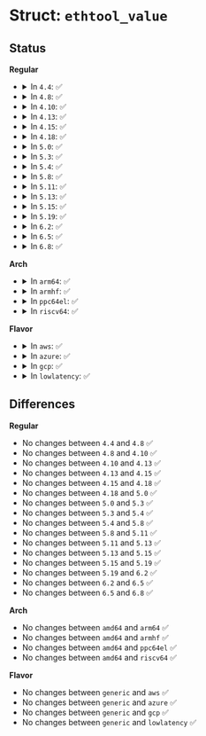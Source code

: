 # Struct: <code>ethtool_value</code>

## Status
<b>Regular</b>
<ul>
<li>
<details>
<summary>In <code>4.4</code>: ✅</summary>

```c
struct ethtool_value {
    __u32 cmd;
    __u32 data;
};
```
</details>
</li>
<li>
<details>
<summary>In <code>4.8</code>: ✅</summary>

```c
struct ethtool_value {
    __u32 cmd;
    __u32 data;
};
```
</details>
</li>
<li>
<details>
<summary>In <code>4.10</code>: ✅</summary>

```c
struct ethtool_value {
    __u32 cmd;
    __u32 data;
};
```
</details>
</li>
<li>
<details>
<summary>In <code>4.13</code>: ✅</summary>

```c
struct ethtool_value {
    __u32 cmd;
    __u32 data;
};
```
</details>
</li>
<li>
<details>
<summary>In <code>4.15</code>: ✅</summary>

```c
struct ethtool_value {
    __u32 cmd;
    __u32 data;
};
```
</details>
</li>
<li>
<details>
<summary>In <code>4.18</code>: ✅</summary>

```c
struct ethtool_value {
    __u32 cmd;
    __u32 data;
};
```
</details>
</li>
<li>
<details>
<summary>In <code>5.0</code>: ✅</summary>

```c
struct ethtool_value {
    __u32 cmd;
    __u32 data;
};
```
</details>
</li>
<li>
<details>
<summary>In <code>5.3</code>: ✅</summary>

```c
struct ethtool_value {
    __u32 cmd;
    __u32 data;
};
```
</details>
</li>
<li>
<details>
<summary>In <code>5.4</code>: ✅</summary>

```c
struct ethtool_value {
    __u32 cmd;
    __u32 data;
};
```
</details>
</li>
<li>
<details>
<summary>In <code>5.8</code>: ✅</summary>

```c
struct ethtool_value {
    __u32 cmd;
    __u32 data;
};
```
</details>
</li>
<li>
<details>
<summary>In <code>5.11</code>: ✅</summary>

```c
struct ethtool_value {
    __u32 cmd;
    __u32 data;
};
```
</details>
</li>
<li>
<details>
<summary>In <code>5.13</code>: ✅</summary>

```c
struct ethtool_value {
    __u32 cmd;
    __u32 data;
};
```
</details>
</li>
<li>
<details>
<summary>In <code>5.15</code>: ✅</summary>

```c
struct ethtool_value {
    __u32 cmd;
    __u32 data;
};
```
</details>
</li>
<li>
<details>
<summary>In <code>5.19</code>: ✅</summary>

```c
struct ethtool_value {
    __u32 cmd;
    __u32 data;
};
```
</details>
</li>
<li>
<details>
<summary>In <code>6.2</code>: ✅</summary>

```c
struct ethtool_value {
    __u32 cmd;
    __u32 data;
};
```
</details>
</li>
<li>
<details>
<summary>In <code>6.5</code>: ✅</summary>

```c
struct ethtool_value {
    __u32 cmd;
    __u32 data;
};
```
</details>
</li>
<li>
<details>
<summary>In <code>6.8</code>: ✅</summary>

```c
struct ethtool_value {
    __u32 cmd;
    __u32 data;
};
```
</details>
</li>
</ul>
<b>Arch</b>
<ul>
<li>
<details>
<summary>In <code>arm64</code>: ✅</summary>

```c
struct ethtool_value {
    __u32 cmd;
    __u32 data;
};
```
</details>
</li>
<li>
<details>
<summary>In <code>armhf</code>: ✅</summary>

```c
struct ethtool_value {
    __u32 cmd;
    __u32 data;
};
```
</details>
</li>
<li>
<details>
<summary>In <code>ppc64el</code>: ✅</summary>

```c
struct ethtool_value {
    __u32 cmd;
    __u32 data;
};
```
</details>
</li>
<li>
<details>
<summary>In <code>riscv64</code>: ✅</summary>

```c
struct ethtool_value {
    __u32 cmd;
    __u32 data;
};
```
</details>
</li>
</ul>
<b>Flavor</b>
<ul>
<li>
<details>
<summary>In <code>aws</code>: ✅</summary>

```c
struct ethtool_value {
    __u32 cmd;
    __u32 data;
};
```
</details>
</li>
<li>
<details>
<summary>In <code>azure</code>: ✅</summary>

```c
struct ethtool_value {
    __u32 cmd;
    __u32 data;
};
```
</details>
</li>
<li>
<details>
<summary>In <code>gcp</code>: ✅</summary>

```c
struct ethtool_value {
    __u32 cmd;
    __u32 data;
};
```
</details>
</li>
<li>
<details>
<summary>In <code>lowlatency</code>: ✅</summary>

```c
struct ethtool_value {
    __u32 cmd;
    __u32 data;
};
```
</details>
</li>
</ul>

## Differences
<b>Regular</b>
<ul>
<li>
No changes between <code>4.4</code> and <code>4.8</code> ✅
</li>
<li>
No changes between <code>4.8</code> and <code>4.10</code> ✅
</li>
<li>
No changes between <code>4.10</code> and <code>4.13</code> ✅
</li>
<li>
No changes between <code>4.13</code> and <code>4.15</code> ✅
</li>
<li>
No changes between <code>4.15</code> and <code>4.18</code> ✅
</li>
<li>
No changes between <code>4.18</code> and <code>5.0</code> ✅
</li>
<li>
No changes between <code>5.0</code> and <code>5.3</code> ✅
</li>
<li>
No changes between <code>5.3</code> and <code>5.4</code> ✅
</li>
<li>
No changes between <code>5.4</code> and <code>5.8</code> ✅
</li>
<li>
No changes between <code>5.8</code> and <code>5.11</code> ✅
</li>
<li>
No changes between <code>5.11</code> and <code>5.13</code> ✅
</li>
<li>
No changes between <code>5.13</code> and <code>5.15</code> ✅
</li>
<li>
No changes between <code>5.15</code> and <code>5.19</code> ✅
</li>
<li>
No changes between <code>5.19</code> and <code>6.2</code> ✅
</li>
<li>
No changes between <code>6.2</code> and <code>6.5</code> ✅
</li>
<li>
No changes between <code>6.5</code> and <code>6.8</code> ✅
</li>
</ul>
<b>Arch</b>
<ul>
<li>
No changes between <code>amd64</code> and <code>arm64</code> ✅
</li>
<li>
No changes between <code>amd64</code> and <code>armhf</code> ✅
</li>
<li>
No changes between <code>amd64</code> and <code>ppc64el</code> ✅
</li>
<li>
No changes between <code>amd64</code> and <code>riscv64</code> ✅
</li>
</ul>
<b>Flavor</b>
<ul>
<li>
No changes between <code>generic</code> and <code>aws</code> ✅
</li>
<li>
No changes between <code>generic</code> and <code>azure</code> ✅
</li>
<li>
No changes between <code>generic</code> and <code>gcp</code> ✅
</li>
<li>
No changes between <code>generic</code> and <code>lowlatency</code> ✅
</li>
</ul>
